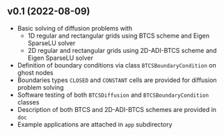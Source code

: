 
<a name="v0.1"></a>
## v0.1 (2022-08-09)

* Basic solving of diffusion problems with
  - 1D regular and rectangular grids using BTCS scheme and Eigen SparseLU solver
  - 2D regular and rectangular grids using 2D-ADI-BTCS scheme and Eigen SparseLU solver
* Definition of boundary conditions via class `BTCSBoundaryCondition` on ghost nodes 
* Boundaries types `CLOSED` and `CONSTANT` cells are provided for diffusion problem solving
* Software testing of both `BTCSDiffusion` and `BTCSBoundaryCondition` classes
* Description of both BTCS and 2D-ADI-BTCS schemes are provided in `doc`
* Example applications are attached in `app` subdirectory

